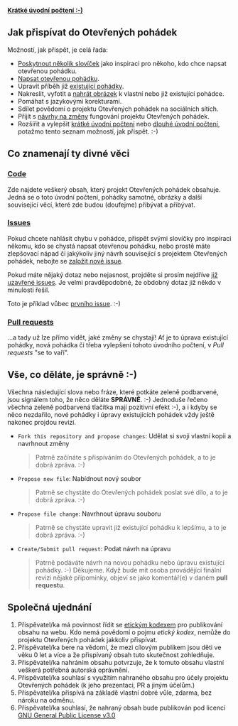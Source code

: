 **[Krátké úvodní počtení :-)](/README.md)**

## Jak přispívat do Otevřených pohádek

Možností, jak přispět, je celá řada:

- [Poskytnout několik slovíček](https://github.com/fivaldi/otevrene-pohadky/issues/new?title=Slovíčka%20do%20pohádky) jako inspiraci pro někoho, kdo chce napsat otevřenou pohádku.
- [Napsat otevřenou pohádku](https://github.com/fivaldi/otevrene-pohadky/new/master/pohadky?filename=pohadky/Nová%20pohádka).
- Upravit příběh již [existující pohádky](/pohadky).
- Nakreslit, vyfotit a [nahrát obrázek](https://github.com/fivaldi/otevrene-pohadky/upload/master/obrazky) k vlastní nebo již existující pohádce.
- Pomáhat s jazykovými korekturami.
- Sdílet povědomí o projektu Otevřených pohádek na sociálních sítích.
- Přijít s [návrhy na změny](https://github.com/fivaldi/otevrene-pohadky/issues/new?title=Návrh%20na%20zlepšení) fungování projektu Otevřených pohádek.
- Rozšířit a vylepšit [krátké úvodní počtení](https://github.com/fivaldi/otevrene-pohadky/edit/master/README.md) nebo  [dlouhé úvodní počtení](https://github.com/fivaldi/otevrene-pohadky/edit/master/README_dalsi_delsi_pocteni.md), potažmo tento seznam možností, jak přispět. :-)

## Co znamenají ty divné věci

### [Code](https://github.com/fivaldi/otevrene-pohadky)

Zde najdete veškerý obsah, který projekt Otevřených pohádek obsahuje. Jedná se o toto úvodní počtení, pohádky samotné, obrázky a další související věcí, které zde budou (doufejme) přibývat a přibývat.

### [Issues](https://github.com/fivaldi/otevrene-pohadky/issues)

Pokud chcete nahlásit chybu v pohádce, přispět svými slovíčky pro inspiraci někomu, kdo se chystá napsat otevřenou pohádku, nebo prostě máte zlepšovací nápad či jakýkoliv jiný návrh související s projektem Otevřených pohádek, nebojte se [založit nové issue](https://github.com/fivaldi/otevrene-pohadky/issues/new).

Pokud máte nějaký dotaz nebo nejasnost, projděte si prosím nejdříve [již uzavřené issues](https://github.com/fivaldi/otevrene-pohadky/issues?q=is%3Aissue+is%3Aclosed). Je velmi pravděpodobné, že obdobný dotaz již někdo v minulosti řešil.

Toto je příklad vůbec [prvního issue](https://github.com/fivaldi/otevrene-pohadky/issues/1). :-)

### [Pull requests](https://github.com/fivaldi/otevrene-pohadky/pulls)

...a tady už lze přímo vidět, jaké změny se chystají! Ať je to úprava existující pohádky, nová pohádka či třeba vylepšení tohoto úvodního počtení, v *Pull requests* "se to vaří".

## Vše, co děláte, je správně :-)

Všechna následující slova nebo fráze, které potkáte zeleně podbarvené, jsou signálem toho, že něco děláte **SPRÁVNĚ**. :-) Jednoduše řečeno všechna zeleně podbarvená tlačítka mají pozitivní efekt :-), a i kdyby se něco nezdařilo, nové pohádky i úpravy existujících pohádek vždy ještě nakonec projdou revizí.

- `Fork this repository and propose changes`: Udělat si svoji vlastní kopii a navrhnout změny
    > Patrně začínáte s přispíváním do Otevřených pohádek, a to je dobrá zpráva. :-)
- `Propose new file`: Nabídnout nový soubor
    > Patrně se chystáte do Otevřených pohádek poslat své dílo, a to je dobrá zpráva. :-)
- `Propose file change`: Navrhnout úpravu souboru
    > Patrně se chystáte upravit již existující pohádku k lepšímu, a to je dobrá zpráva. :-)
- `Create/Submit pull request`: Podat návrh na úpravu
    > Patrně podáváte návrh na novou pohádku nebo úpravu existující pohádky. :-) Děkujeme. Když bude mít osoba provádějící finální revizi nějaké připomínky, objeví se jako komentář(e) v daném **pull requestu**.

## Společná ujednání

1) Přispěvatel/ka má povinnost řídit se [etickým kodexem](https://cs.wikipedia.org/wiki/Etický_kodex) pro publikování obsahu na webu. Kdo nemá povědomí o pojmu *etický kodex*, nemůže do projektu Otevřených pohádek jakkoliv přispívat.
1) Přispěvatel/ka bere na vědomí, že mezi cílovým publikem jsou děti ve věku 0 let a více a že přispívaný obsah tuto skutečnost zohledňuje.
1) Přispěvatel/ka nahráním obsahu potvrzuje, že k tomuto obsahu vlastní veškerá potřebná autorská oprávnění.
1) Přispěvatel/ka souhlasí s využitím nahraného obsahu pro účely projektu Otevřených pohádek (k jeho prezentaci, PR a jiným účelům.)
1) Přispěvatel/ka přispívá na základě vlastní dobré vůle, zdarma, bez nároku na odměnu.
1) Přispěvatel/ka souhlasí, že nahraný obsah bude publikován pod licencí [GNU General Public License v3.0](/LICENSE)
